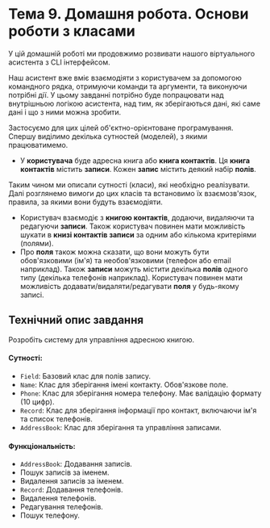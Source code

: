 # Тема 9. Домашня робота. Основи роботи з класами

У цій домашній роботі ми продовжимо розвивати нашого віртуального асистента з CLI інтерфейсом.

Наш асистент вже вміє взаємодіяти з користувачем за допомогою командного рядка, отримуючи команди та аргументи, та виконуючи потрібні дії. У цьому завданні потрібно буде попрацювати над внутрішньою логікою асистента, над тим, як зберігаються дані, які саме дані і що з ними можна зробити.

Застосуємо для цих цілей об'єктно-орієнтоване програмування. Спершу виділимо декілька сутностей (моделей), з якими працюватимемо.

- У **користувача** буде адресна книга або **книга контактів**. Ця **книга контактів** містить **записи**. Кожен **запис** містить деякий набір **полів**.

Таким чином ми описали сутності (класи), які необхідно реалізувати. Далі розглянемо вимоги до цих класів та встановимо їх взаємозв'язок, правила, за якими вони будуть взаємодіяти.

- Користувач взаємодіє з **книгою контактів**, додаючи, видаляючи та редагуючи **записи**. Також користувач повинен мати можливість шукати в **книзі контактів записи** за одним або кількома критеріями (полями).
- Про **поля** також можна сказати, що вони можуть бути обов'язковими (ім'я) та необов'язковими (телефон або email наприклад). Також **записи** можуть містити декілька **полів** одного типу (декілька телефонів наприклад). Користувач повинен мати можливість додавати/видаляти/редагувати **поля** у будь-якому записі.

## Технiчний опис завдання

Розробіть систему для управління адресною книгою.

#### Сутності:

- `Field`: Базовий клас для полів запису.
- `Name`: Клас для зберігання імені контакту. Обов'язкове поле.
- `Phone`: Клас для зберігання номера телефону. Має валідацію формату (10 цифр).
- `Record`: Клас для зберігання інформації про контакт, включаючи ім'я та список телефонів.
- `AddressBook`: Клас для зберігання та управління записами.

#### Функціональність:

- `AddressBook`: Додавання записів.
- Пошук записів за іменем.
- Видалення записів за іменем.
- `Record`: Додавання телефонів.
- Видалення телефонів.
- Редагування телефонів.
- Пошук телефону.
